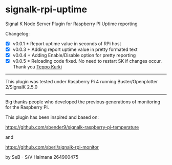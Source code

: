 # signalk-rpi-uptime
Signal K Node Server Plugin for Raspberry PI Uptime reporting


Changelog:

- [x] v0.0.1 * Report uptime value in seconds of RPi host
- [x] v0.0.3 + Adding report uptime value in pretty formated text
- [x] v0.0.4 + Adding Enable/Disable option for pretty reporting
- [x] v0.0.5 * Reloading code fixed. No need to restart SK if changes occur. Thank you [Teppo Kurki](https://github.com/tkurki)
  
-------------------------
This plugin was tested under Raspberry Pi 4 running Buster/Openplotter 2/SignalK 2.5.0

-------------------------
Big thanks people who developed the previous generations of monitoring for the Raspberry Pi.

This plugin has been inspired and based on:

https://github.com/sbender9/signalk-raspberry-pi-temperature

and

https://github.com/sberl/signalk-rpi-monitor


by SeB - S/V Haimana 264900475